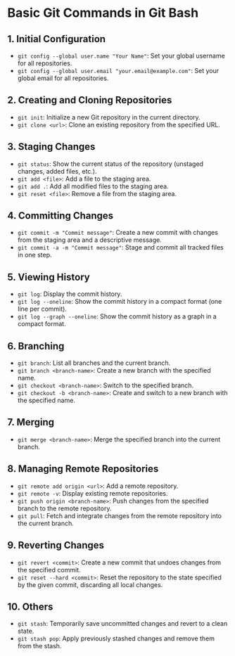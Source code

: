 # Basic Git Commands in Git Bash

## 1. Initial Configuration

- `git config --global user.name "Your Name"`: Set your global username for all repositories.
- `git config --global user.email "your.email@example.com"`: Set your global email for all repositories.

## 2. Creating and Cloning Repositories

- `git init`: Initialize a new Git repository in the current directory.
- `git clone <url>`: Clone an existing repository from the specified URL.

## 3. Staging Changes

- `git status`: Show the current status of the repository (unstaged changes, added files, etc.).
- `git add <file>`: Add a file to the staging area.
- `git add .`: Add all modified files to the staging area.
- `git reset <file>`: Remove a file from the staging area.

## 4. Committing Changes

- `git commit -m "Commit message"`: Create a new commit with changes from the staging area and a descriptive message.
- `git commit -a -m "Commit message"`: Stage and commit all tracked files in one step.

## 5. Viewing History

- `git log`: Display the commit history.
- `git log --oneline`: Show the commit history in a compact format (one line per commit).
- `git log --graph --oneline`: Show the commit history as a graph in a compact format.

## 6. Branching

- `git branch`: List all branches and the current branch.
- `git branch <branch-name>`: Create a new branch with the specified name.
- `git checkout <branch-name>`: Switch to the specified branch.
- `git checkout -b <branch-name>`: Create and switch to a new branch with the specified name.

## 7. Merging

- `git merge <branch-name>`: Merge the specified branch into the current branch.

## 8. Managing Remote Repositories

- `git remote add origin <url>`: Add a remote repository.
- `git remote -v`: Display existing remote repositories.
- `git push origin <branch-name>`: Push changes from the specified branch to the remote repository.
- `git pull`: Fetch and integrate changes from the remote repository into the current branch.

## 9. Reverting Changes

- `git revert <commit>`: Create a new commit that undoes changes from the specified commit.
- `git reset --hard <commit>`: Reset the repository to the state specified by the given commit, discarding all local changes.

## 10. Others

- `git stash`: Temporarily save uncommitted changes and revert to a clean state.
- `git stash pop`: Apply previously stashed changes and remove them from the stash.
